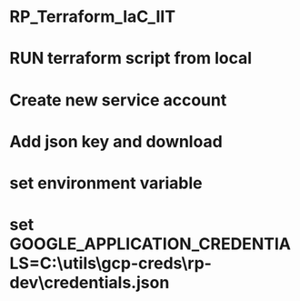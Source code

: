 # RP_Terraform_IaC_IIT

# RUN terraform script from local 
#  Create new service account
#  Add json key and download
#  set environment variable 
#  set GOOGLE_APPLICATION_CREDENTIALS=C:\utils\gcp-creds\rp-dev\credentials.json